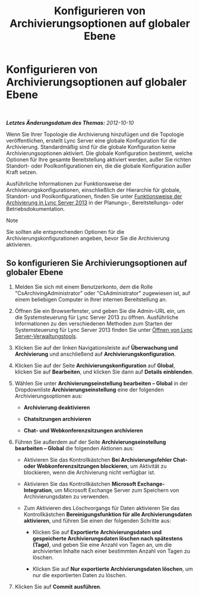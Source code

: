 ﻿---
title: Konfigurieren von Archivierungsoptionen auf globaler Ebene
TOCTitle: Konfigurieren von Archivierungsoptionen auf globaler Ebene
ms:assetid: bfe415f7-2abf-41ee-a1cb-cf48b2d59c0c
ms:mtpsurl: https://technet.microsoft.com/de-de/library/JJ205233(v=OCS.15)
ms:contentKeyID: 49295280
ms.date: 05/19/2016
mtps_version: v=OCS.15
ms.translationtype: HT
---

# Konfigurieren von Archivierungsoptionen auf globaler Ebene

 

_**Letztes Änderungsdatum des Themas:** 2012-10-10_

Wenn Sie Ihrer Topologie die Archivierung hinzufügen und die Topologie veröffentlichen, erstellt Lync Server eine globale Konfiguration für die Archivierung. Standardmäßig sind für die globale Konfiguration keine Archivierungsoptionen aktiviert. Die globale Konfiguration bestimmt, welche Optionen für Ihre gesamte Bereitstellung aktiviert werden, außer Sie richten Standort- oder Poolkonfigurationen ein, die die globale Konfiguration außer Kraft setzen.

Ausführliche Informationen zur Funktionsweise der Archivierungskonfigurationen, einschließlich der Hierarchie für globale, Standort- und Poolkonfigurationen, finden Sie unter [Funktionsweise der Archivierung in Lync Server 2013](lync-server-2013-how-archiving-works.md) in der Planungs-, Bereitstellungs- oder Betriebsdokumentation.


> [!NOTE]
> Sie sollten alle entsprechenden Optionen für die Archivierungskonfigurationen angeben, bevor Sie die Archivierung aktivieren.



## So konfigurieren Sie Archivierungsoptionen auf globaler Ebene

1.  Melden Sie sich mit einem Benutzerkonto, dem die Rolle "CsArchivingAdministrator" oder "CsAdministrator" zugewiesen ist, auf einem beliebigen Computer in Ihrer internen Bereitstellung an.

2.  Öffnen Sie ein Browserfenster, und geben Sie die Admin-URL ein, um die Systemsteuerung für Lync Server 2013 zu öffnen. Ausführliche Informationen zu den verschiedenen Methoden zum Starten der Systemsteuerung für Lync Server 2013 finden Sie unter [Öffnen von Lync Server-Verwaltungstools](lync-server-2013-open-lync-server-administrative-tools.md).

3.  Klicken Sie auf der linken Navigationsleiste auf **Überwachung und Archivierung** und anschließend auf **Archivierungskonfiguration**.

4.  Klicken Sie auf der Seite **Archivierungskonfiguration** auf **Global**, klicken Sie auf **Bearbeiten**, und klicken Sie dann auf **Details einblenden**.

5.  Wählen Sie unter **Archivierungseinstellung bearbeiten – Global** in der Dropdownliste **Archivierungseinstellung** eine der folgenden Archivierungsoptionen aus:
    
      - **Archivierung deaktivieren**
    
      - **Chatsitzungen archivieren**
    
      - **Chat- und Webkonferenzsitzungen archivieren**

6.  Führen Sie außerdem auf der Seite **Archivierungseinstellung bearbeiten – Global** die folgenden Aktionen aus:
    
      - Aktivieren Sie das Kontrollkästchen **Bei Archivierungsfehler Chat- oder Webkonferenzsitzungen blockieren**, um Aktivität zu blockieren, wenn die Archivierung nicht verfügbar ist.
    
      - Aktivieren Sie das Kontrollkästchen **Microsoft Exchange-Integration**, um Microsoft Exchange Server zum Speichern von Archivierungsdaten zu verwenden.
    
      - Zum Aktivieren des Löschvorgangs für Daten aktivieren Sie das Kontrollkästchen **Bereinigungsfunktion für alle Archivierungsdaten aktivieren**, und führen Sie einen der folgenden Schritte aus:
        
          - Klicken Sie auf **Exportierte Archivierungsdaten und gespeicherte Archivierungsdaten löschen nach spätestens (Tage)**, und geben Sie eine Anzahl von Tagen an, um die archivierten Inhalte nach einer bestimmten Anzahl von Tagen zu löschen.
        
          - Klicken Sie auf **Nur exportierte Archivierungsdaten löschen**, um nur die exportierten Daten zu löschen.

7.  Klicken Sie auf **Commit ausführen**.

